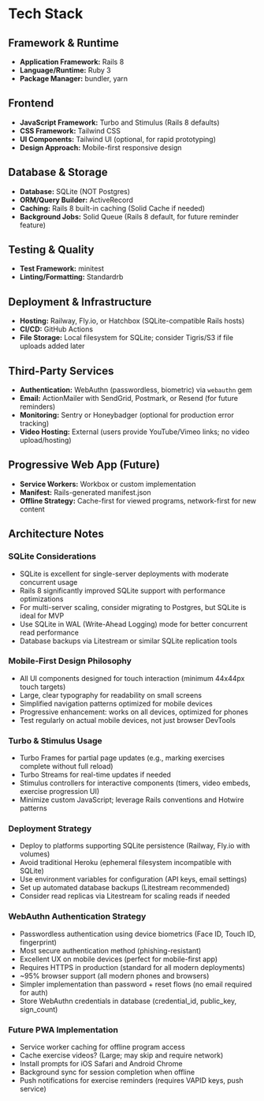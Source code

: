 # Tech Stack

## Framework & Runtime
- **Application Framework:** Rails 8
- **Language/Runtime:** Ruby 3
- **Package Manager:** bundler, yarn

## Frontend
- **JavaScript Framework:** Turbo and Stimulus (Rails 8 defaults)
- **CSS Framework:** Tailwind CSS
- **UI Components:** Tailwind UI (optional, for rapid prototyping)
- **Design Approach:** Mobile-first responsive design

## Database & Storage
- **Database:** SQLite (NOT Postgres)
- **ORM/Query Builder:** ActiveRecord
- **Caching:** Rails 8 built-in caching (Solid Cache if needed)
- **Background Jobs:** Solid Queue (Rails 8 default, for future reminder feature)

## Testing & Quality
- **Test Framework:** minitest
- **Linting/Formatting:** Standardrb

## Deployment & Infrastructure
- **Hosting:** Railway, Fly.io, or Hatchbox (SQLite-compatible Rails hosts)
- **CI/CD:** GitHub Actions
- **File Storage:** Local filesystem for SQLite; consider Tigris/S3 if file uploads added later

## Third-Party Services
- **Authentication:** WebAuthn (passwordless, biometric) via `webauthn` gem
- **Email:** ActionMailer with SendGrid, Postmark, or Resend (for future reminders)
- **Monitoring:** Sentry or Honeybadger (optional for production error tracking)
- **Video Hosting:** External (users provide YouTube/Vimeo links; no video upload/hosting)

## Progressive Web App (Future)
- **Service Workers:** Workbox or custom implementation
- **Manifest:** Rails-generated manifest.json
- **Offline Strategy:** Cache-first for viewed programs, network-first for new content

## Architecture Notes

### SQLite Considerations
- SQLite is excellent for single-server deployments with moderate concurrent usage
- Rails 8 significantly improved SQLite support with performance optimizations
- For multi-server scaling, consider migrating to Postgres, but SQLite is ideal for MVP
- Use SQLite in WAL (Write-Ahead Logging) mode for better concurrent read performance
- Database backups via Litestream or similar SQLite replication tools

### Mobile-First Design Philosophy
- All UI components designed for touch interaction (minimum 44x44px touch targets)
- Large, clear typography for readability on small screens
- Simplified navigation patterns optimized for mobile devices
- Progressive enhancement: works on all devices, optimized for phones
- Test regularly on actual mobile devices, not just browser DevTools

### Turbo & Stimulus Usage
- Turbo Frames for partial page updates (e.g., marking exercises complete without full reload)
- Turbo Streams for real-time updates if needed
- Stimulus controllers for interactive components (timers, video embeds, exercise progression UI)
- Minimize custom JavaScript; leverage Rails conventions and Hotwire patterns

### Deployment Strategy
- Deploy to platforms supporting SQLite persistence (Railway, Fly.io with volumes)
- Avoid traditional Heroku (ephemeral filesystem incompatible with SQLite)
- Use environment variables for configuration (API keys, email settings)
- Set up automated database backups (Litestream recommended)
- Consider read replicas via Litestream for scaling reads if needed

### WebAuthn Authentication Strategy
- Passwordless authentication using device biometrics (Face ID, Touch ID, fingerprint)
- Most secure authentication method (phishing-resistant)
- Excellent UX on mobile devices (perfect for mobile-first app)
- Requires HTTPS in production (standard for all modern deployments)
- ~95% browser support (all modern phones and browsers)
- Simpler implementation than password + reset flows (no email required for auth)
- Store WebAuthn credentials in database (credential_id, public_key, sign_count)

### Future PWA Implementation
- Service worker caching for offline program access
- Cache exercise videos? (Large; may skip and require network)
- Install prompts for iOS Safari and Android Chrome
- Background sync for session completion when offline
- Push notifications for exercise reminders (requires VAPID keys, push service)
